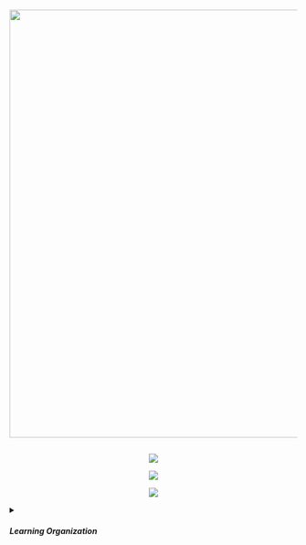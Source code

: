 # <p align="center"><a href="https://github.com/franckdun/Learning-plan_Openclassrooms"><img src="https://img.shields.io/badge/🏠-🎓%20NFT 2023%20🎓-F4511E" width="750" ></a></p>


<!-- Partie 1 ////////////////////////////////////////////////////////////////////////////////////////////////////////////////////////// -->


<p align="center"><a href="https://github.com/franckdun/collection-FNT-01-module-1"> <img src="https://img.shields.io/badge/MODULE_1-Votre première collection de NFT sur Opensea-F4511E" width="#"> </a></p>

<p align="center"><a href="#"> <img src="https://img.shields.io/badge/MODULE_2- Création -F4511E" width="#"> </a></p>

<p align="center"><a href="#"> <img src="https://img.shields.io/badge/MODULE_3- Création -F4511E" width="#"> </a></p>
	
<!-- ORGANISATION ///////////////////////////////////////////////////////////////////////////////////////////////////////////// -->	
	
<details><summary><h4><em><strong>Learning Organization</strong></em></h4></summary>
	
<p>la règle est tres simple, remplacez les 📌 epingles par des 🪙 pieces en réalisant les taches 
	pour gagner des 💎 diamands</p>	
		
```
Difficulté
		🍓 - Fraise signale le module facile a exécuter.
		🥑 - Avocat signale le module de difficulté moyenne.
	
Progression
		📌 - Epingle indique le nombre de leçons ou chapitres de chaques module.
		🖋  - Quiz aide à vous évaluer.
		>   - Flèche indique le niveau de la progression en cours.
	
Acquisition
		🪙 - Pièce signale la réussite d'un module effectué.
		💎 - Diamant signale la réussite d'une Partie effectuées.

🏆 - signale la réussite de toutes les Parties.
```	
</details>

<!-- HELP //////////////////////////////////////////////////////////////////////////////////////////////////////////////////// -->
	


